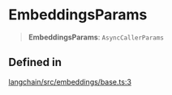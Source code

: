 EmbeddingsParams
================

> **EmbeddingsParams**: `AsyncCallerParams`

Defined in[​](#defined-in "Direct link to Defined in")
------------------------------------------------------

[langchain/src/embeddings/base.ts:3](https://github.com/hwchase17/langchainjs/blob/46e1734/langchain/src/embeddings/base.ts#L3)